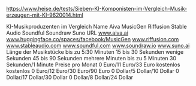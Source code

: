 https://www.heise.de/tests/Sieben-KI-Komponisten-im-Vergleich-Musik-erzeugen-mit-KI-9620014.html


KI-Musikproduzenten im Vergleich
Name	Aiva	MusicGen	Riffusion	Stable Audio	Soundful	Soundraw	Suno
URL	www.aiva.ai	www.huggingface.co/spaces/facebook/MusicGen	www.riffusion.com	www.stableaudio.com	www.soundful.com	www.soundraw.io	www.suno.ai
Länge der Musikstücke	bis zu 5:30 Minuten	15 bis 30 Sekunden	wenige Sekunden	45 bis 90 Sekunden	mehrere Minuten	bis zu 5 Minuten 	30 Sekunden/1 Minute
Preise pro Monat	0 Euro/11 Euro/33 Euro	kostenlos	kostenlos	0 Euro/12 Euro/30 Euro/90 Euro	0 Dollar/5 Dollar/10 Dollar	0 Dollar/17 Dollar/30 Dollar	0 Dollar/8 Dollar/24 Dollar
